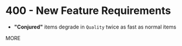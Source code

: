 # 400 - New Feature Requirements

- **"Conjured"** items degrade in `Quality` twice as fast as normal items

MORE